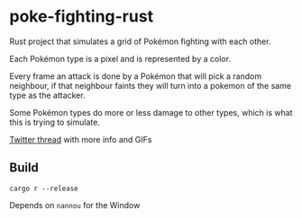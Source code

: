 # poke-fighting-rust

Rust project that simulates a grid of Pokémon fighting with each other.

Each Pokémon type is a pixel and is represented by a color.

Every frame an attack is done by a Pokémon that will pick a random neighbour, 
if that neighbour faints they will turn into a pokemon of the same type as the attacker.

Some Pokémon types do more or less damage to other types, which is what this is trying to simulate.

[Twitter thread](https://twitter.com/olafurw/status/1522273899441967104) with more info and GIFs

## Build

```
cargo r --release
```

Depends on `nannou` for the Window
